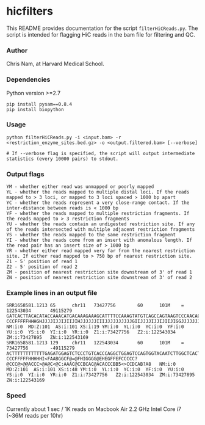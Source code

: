 # hicfilters
This README provides documentation for the script `filterHiCReads.py`. The script is intended for flagging HiC reads in the bam file for filtering and QC.


### Author
Chris Nam, at Harvard Medical School.

### Dependencies
Python version >=2.7

```
pip install pysam==0.8.4
pip install biopython
```

### Usage
```
python filterHiCReads.py -i <input.bam> -r <restriction_enzyme_sites.bed.gz> -o <output.filtered.bam> [--verbose]

# If --verbose flag is specified, the script will output intermediate statistics (every 10000 pairs) to stdout.
```

### Output flags
```
YM - whether either read was unmapped or poorly mapped
YL - whether the reads mapped to multiple distal loci. If the reads mapped to > 3 loci, or mapped to 3 loci spaced > 1000 bp apart
YC - whether the reads represent a very close-range contact. If the inter-distance between reads is < 1000 bp
YF - whether the reads mapped to multiple restriction fragments. If the reads mapped to > 3 restriction fragments
YU - whether the reads contain an undigested restriction site. If any of the reads intersected with multiple adjacent restriction fragments
YS - whether the reads mapped to the same restriction fragment
YI - whether the reads come from an insert with anomalous length. If the read pair has an insert size of > 1000 bp
YR - whether either read mapped very far from the nearest restriction site. If either read mapped to > 750 bp of nearest restriction site.
Z1 - 5' position of read 1
Z2 - 5' position of read 2
ZM - position of nearest restriction site downstream of 3' of read 1
ZN - position of nearest restriction site downstream of 3' of read 2
```

### Example lines in an output file
```
SRR1658581.1213 65      chr11   73427756        60      101M    =       122543034       49115279        GATCACTTACACATACCAAACATGACAAAGAAAGCATTTTCCAAAGTATGTCAGCCAGTAAGTCCCAACACATCCAGAAAATCTGTAAAGCCTTTCAATAG   CCCFFFFFHHHGHJJJJIJJIJIIJIHJJJJJJIIIJJJJJJJJJJGIIJJJJIJJIJIIJIGGJJJJJJJJJJHHGHGFFFFFFEEEECEDDDDDDDEE:   NM:i:0  MD:Z:101  AS:i:101 XS:i:19 YM:i:0  YL:i:0  YC:i:0  YF:i:0  YU:i:0  YS:i:0  YI:i:0  YR:i:0  Z1:i:73427756   Z2:i:122543034  ZM:i:73427895   ZN:i:122543169
SRR1658581.1213 129     chr11   122543034       60      101M    =       73427756        -49115279       ACTTTTTTTTTTTTGAGATGGAGTCTCCCTGTCACCCAGGCTGGAGTCCAGTGGTACAATCTTGGCTCACTGCAACCTTTGCCTCCCGGATTCAAGCGATT   CCCFFFFFHHHHHI<FAABGGCF@=@FHIGGGG@EHEGFFEFCCCCC?@CCC@>@@ACCC>@A@C<@C:AAAC@CCBCAC@ACACCCBB5<>CCDCAB?A8   NM:i:0  MD:Z:101  AS:i:101 XS:i:48 YM:i:0  YL:i:0  YC:i:0  YF:i:0  YU:i:0  YS:i:0  YI:i:0  YR:i:0  Z1:i:73427756   Z2:i:122543034  ZM:i:73427895   ZN:i:122543169
```

### Speed
Currently about 1 sec / 1K reads on Macbook Air 2.2 GHz Intel Core i7 (~36M reads per 10hr)
